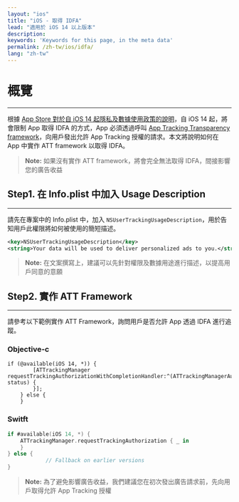 ```yaml
---
layout: "ios"
title: "iOS - 取得 IDFA"
lead: "適用於 iOS 14 以上版本"
description:
keywords: 'Keywords for this page, in the meta data'
permalink: /zh-tw/ios/idfa/
lang: "zh-tw"
---
```

# 概覽
---
根據 [App Store 對於自 iOS 14 起隱私及數據使用政策的說明]，自 iOS 14 起，將會限制 App 取得 IDFA 的方式，App 必須透過呼叫 [App Tracking Transparency framework]，向用戶發出允許 App Tracking 授權的請求。本文將說明如何在 App 中實作 ATT framework 以取得 IDFA。

>**Note:** 如果沒有實作 ATT framework，將會完全無法取得 IDFA，間接影響您的廣告收益

## Step1. 在 Info.plist 中加入 Usage Description
---
請先在專案中的 Info.plist 中，加入 `NSUserTrackingUsageDescription`，用於告知用戶此權限將如何被使用的簡短描述。


```xml
<key>NSUserTrackingUsageDescription</key>
<string>Your data will be used to deliver personalized ads to you.</string>
```

>**Note:** 在文案撰寫上，建議可以先針對權限及數據用途進行描述，以提高用戶同意的意願


## Step2. 實作 ATT Framework
---
請參考以下範例實作 ATT Framework，詢問用戶是否允許 App 透過 IDFA 進行追蹤。

### Objective-c

```objc
if (@available(iOS 14, *)) {
        [ATTrackingManager requestTrackingAuthorizationWithCompletionHandler:^(ATTrackingManagerAuthorizationStatus status) {
        }];
    } else {
    }
```


### Switft

```swift
if #available(iOS 14, *) {
	ATTrackingManager.requestTrackingAuthorization { _ in
	}
} else {
            // Fallback on earlier versions
}
```


>**Note:** 為了避免影響廣告收益，我們建議您在初次發出廣告請求前，先向用戶取得允許 App Tracking 授權



[App Store 對於自 iOS 14 起隱私及數據使用政策的說明]: https://developer.apple.com/app-store/user-privacy-and-data-use/
[App Tracking Transparency framework]: https://developer.apple.com/documentation/apptrackingtransparency